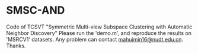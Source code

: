 # SMSC-AND
Code of TCSVT "Symmetric Multi-view Subspace Clustering with Automatic Neighbor Discovery"  Please run the 'demo.m', and reproduce the results on 'MSRCV1' datasets.  Any problem can contact mahuimin16@nudt.edu.cn. Thanks.

